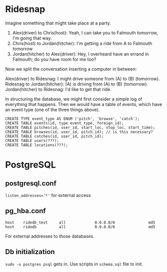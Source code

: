 # Ridesnap

Imagine something that might take place at a party.
1. Alex(driver) to Chris(host): Yeah, I can take you to Falmouth tomorrow, I'm going that way.
2. Chris(host) to Jordan(hitcher): I'm getting a ride from A to Falmouth tomorrow
3. Jordan(hitcher) to Alex(driver): Hey, I overheard have an errand in Falmouth; do you have room for me too?

Now we split the conversation inserting a computer in between:

Alex(driver) to Ridesnag: I might drive someone from (A) to (B) (tomorrow).
Ridesnag to Jordan(hitcher): (A) is driving from (A) to (B) (tomorrow).
Jordan(hitcher) to Ridesnag: I'd like to get that ride.

In structuring the database, we might first consider a simple log of everything that happens.
Then we would have a table of events, which have an event type (one of the three things above).

```
CREATE TYPE event_type AS ENUM ('pitch', 'browse', 'catch');
CREATE TABLE events(id, type event_type, foreign_id);
CREATE TABLE pitches(id, user_id, start_loc, stop_loc, start_time);
CREATE TABLE browses(id, user_id, pitch_id); // is this necessary?
CREATE TABLE catches(id, user_id, pitch_id);
CREATE TABLE users(???);
CREATE TABLE locations(???);
```

# PostgreSQL

## postgresql.conf

`listen_addresses='*'` for external access

## pg_hba.conf

```
host    ridedb_test     all             0.0.0.0/0               md5
host    ridedb          all             0.0.0.0/0               md5
```

For external addresses to those databases.


## Db initialization

`sudo -u postgres psql` gets in. Use scripts in `schema.sql` file to init.
